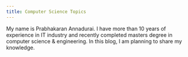 ```yaml
---
title: Computer Science Topics
---
```


My name is Prabhakaran Annadurai. I have more than 10 years of experience in IT industry and recently completed masters degree in computer science & engineering. In this blog, I am planning to share my knowledge.
